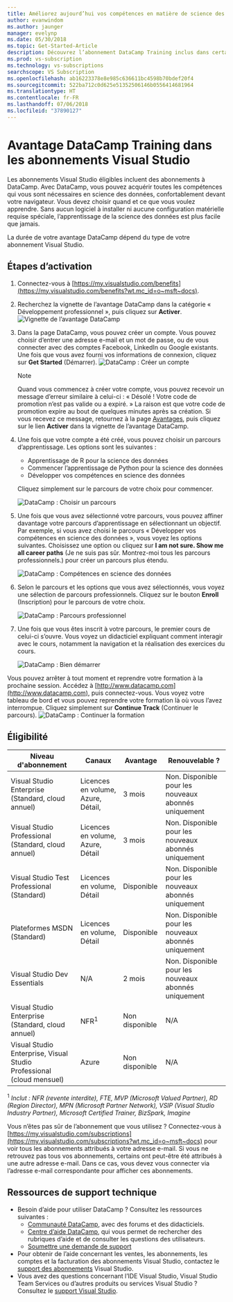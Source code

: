 ```yaml
---
title: Améliorez aujourd’hui vos compétences en matière de science des données avec l’avantage DataCamp dans les abonnements Visual Studio sélectionnés. | Microsoft Docs
author: evanwindom
ms.author: jaunger
manager: evelynp
ms.date: 05/30/2018
ms.topic: Get-Started-Article
description: Découvrez l’abonnement DataCamp Training inclus dans certains abonnements Visual Studio.
ms.prod: vs-subscription
ms.technology: vs-subscriptions
searchscope: VS Subscription
ms.openlocfilehash: ab16223378e8e985c636611bc4598b70bdef20f4
ms.sourcegitcommit: 522ba712c0d625e51352506146b0556414681964
ms.translationtype: HT
ms.contentlocale: fr-FR
ms.lasthandoff: 07/06/2018
ms.locfileid: "37890127"
---
```

# <a name="the-datacamp-training-benefit-in-visual-studio-subscriptions"></a>Avantage DataCamp Training dans les abonnements Visual Studio

Les abonnements Visual Studio éligibles incluent des abonnements à DataCamp.  Avec DataCamp, vous pouvez acquérir toutes les compétences qui vous sont nécessaires en science des données, confortablement devant votre navigateur. Vous devez choisir quand et ce que vous voulez apprendre. Sans aucun logiciel à installer ni aucune configuration matérielle requise spéciale, l’apprentissage de la science des données est plus facile que jamais.

La durée de votre avantage DataCamp dépend du type de votre abonnement Visual Studio.

## <a name="activation-steps"></a>Étapes d’activation

1. Connectez-vous à [https://my.visualstudio.com/benefits](https://my.visualstudio.com/benefits?wt.mc_id=o~msft~docs).

2. Recherchez la vignette de l’avantage DataCamp dans la catégorie « Développement professionnel », puis cliquez sur **Activer**.
    ![Vignette de l’avantage DataCamp](_img\vs-datacamp\vs-datacamp-tile-2.png)

3. Dans la page DataCamp, vous pouvez créer un compte.  Vous pouvez choisir d’entrer une adresse e-mail et un mot de passe, ou de vous connecter avec des comptes Facebook, LinkedIn ou Google existants.  Une fois que vous avez fourni vos informations de connexion, cliquez sur **Get Started** (Démarrer).
    ![DataCamp : Créer un compte](_img\vs-datacamp\vs-datacamp-create-account.png)

    > [!NOTE]
    > Quand vous commencez à créer votre compte, vous pouvez recevoir un message d’erreur similaire à celui-ci : « Désolé !  Votre code de promotion n’est pas valide ou a expiré. »  La raison est que votre code de promotion expire au bout de quelques minutes après sa création.  Si vous recevez ce message, retournez à la page [Avantages](https://my.visualstudio.com/benefits), puis cliquez sur le lien **Activer** dans la vignette de l’avantage DataCamp.

4. Une fois que votre compte a été créé, vous pouvez choisir un parcours d’apprentissage.  Les options sont les suivantes :
    - Apprentissage de R pour la science des données
    - Commencer l’apprentissage de Python pour la science des données
    - Développer vos compétences en science des données


    Cliquez simplement sur le parcours de votre choix pour commencer.

     ![DataCamp : Choisir un parcours](_img\vs-datacamp\vs-datacamp-choose-path.png)

5. Une fois que vous avez sélectionné votre parcours, vous pouvez affiner davantage votre parcours d’apprentissage en sélectionnant un objectif.  Par exemple, si vous avez choisi le parcours « Développer vos compétences en science des données », vous voyez les options suivantes. Choisissez une option ou cliquez sur **I am not sure.  Show me all career paths** (Je ne suis pas sûr. Montrez-moi tous les parcours professionnels.) pour créer un parcours plus étendu.

    ![DataCamp : Compétences en science des données](_img\vs-datacamp\vs-datacamp-datascience.png)


6. Selon le parcours et les options que vous avez sélectionnés, vous voyez une sélection de parcours professionnels.  Cliquez sur le bouton **Enroll** (Inscription) pour le parcours de votre choix.

    ![DataCamp : Parcours professionnel](_img\vs-datacamp\vs-datacamp-all-tracks.png)

7. Une fois que vous êtes inscrit à votre parcours, le premier cours de celui-ci s’ouvre.  Vous voyez un didacticiel expliquant comment interagir avec le cours, notamment la navigation et la réalisation des exercices du cours.


    ![DataCamp : Bien démarrer](_img\vs-datacamp\vs-datacamp-getting-started.png)

Vous pouvez arrêter à tout moment et reprendre votre formation à la prochaine session.  Accédez à [http://www.datacamp.com](http://www.datacamp.com), puis connectez-vous.  Vous voyez votre tableau de bord et vous pouvez reprendre votre formation là où vous l’avez interrompue. Cliquez simplement sur **Continue Track** (Continuer le parcours). ![DataCamp : Continuer la formation](_img\vs-datacamp\vs-datacamp-continue-training.png)

## <a name="eligibility"></a>Éligibilité

| Niveau d'abonnement                                                 |     Canaux                                            | Avantage                                                          | Renouvelable ?    |
|--------------------------------------------------------------------|---------------------------------------------------------|------------------------------------------------------------------|---------------|
| Visual Studio Enterprise (Standard, cloud annuel)   | Licences en volume, Azure, Détail, | 3 mois       |  Non.  Disponible pour les nouveaux abonnés uniquement          |
| Visual Studio Professional (Standard, cloud annuel) | Licences en volume, Azure, Détail                                       | 3 mois                                                            |  Non.  Disponible pour les nouveaux abonnés uniquement           |
| Visual Studio Test Professional (Standard)                         | Licences en volume, Détail                                              | Disponible                                             |  Non.  Disponible pour les nouveaux abonnés uniquement           |
| Plateformes MSDN (Standard)                                          | Licences en volume, Détail                                              | Disponible                                              |  Non.  Disponible pour les nouveaux abonnés uniquement           |
| Visual Studio Dev Essentials | N/A  | 2 mois | Non. Disponible pour les nouveaux abonnés uniquement |
| Visual Studio Enterprise (Standard, cloud annuel)  | NFR<sup>1</sup> |Non disponible  | N/A |
| Visual Studio Enterprise, Visual Studio Professional (cloud mensuel) | Azure | Non disponible | N/A |



<sup>1</sup> *Inclut : NFR (revente interdite), FTE, MVP (Microsoft Valued Partner), RD (Region Director), MPN (Microsoft Partner Network), VSIP (Visual Studio Industry Partner), Microsoft Certified Trainer, BizSpark, Imagine*



Vous n’êtes pas sûr de l’abonnement que vous utilisez ?  Connectez-vous à [https://my.visualstudio.com/subscriptions](https://my.visualstudio.com/subscriptions?wt.mc_id=o~msft~docs) pour voir tous les abonnements attribués à votre adresse e-mail. Si vous ne retrouvez pas tous vos abonnements, certains ont peut-être été attribués à une autre adresse e-mail.  Dans ce cas, vous devez vous connecter via l’adresse e-mail correspondante pour afficher ces abonnements.


## <a name="support-resources"></a>Ressources de support technique
-  Besoin d’aide pour utiliser DataCamp ?  Consultez les ressources suivantes :
    - [Communauté DataCamp](https://www.datacamp.com/community/tutorials), avec des forums et des didacticiels.
    - [Centre d’aide DataCamp](https://support.datacamp.com/hc), qui vous permet de rechercher des rubriques d’aide et de consulter les questions des utilisateurs.
    - [Soumettre une demande de support](https://support.datacamp.com/hc/requests/new)
-  Pour obtenir de l’aide concernant les ventes, les abonnements, les comptes et la facturation des abonnements Visual Studio, contactez le [support des abonnements](https://visualstudio.microsoft.com/subscriptions/support/) Visual Studio.
-  Vous avez des questions concernant l’IDE Visual Studio, Visual Studio Team Services ou d’autres produits ou services Visual Studio ?  Consultez le [support Visual Studio](https://visualstudio.microsoft.com/support/).
